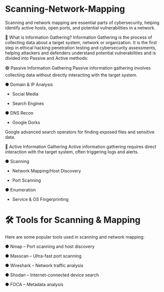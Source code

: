 # Scanning-Network-Mapping

Scanning and network mapping are essential parts of cybersecurity, helping identify active hosts, open ports, and potential vulnerabilities in a network.

📌 What is Information Gathering?
Information Gathering is the process of collecting data about a target system, network or organization. It is the first step in ethical hacking penetration testing and cybersecurity assessments, helping attackers and defenders understand potential vulnerabilities and is divided into Passive and Active methods:

🟢 Passive Information Gathering
Passive information gathering involves collecting data without directly interacting with the target system.

● Domain & IP Analysis

  - Social Media
  
  - Search Engines
  
● DNS Recon

  - Google Dorks
  
Google advanced search operators for finding exposed files and sensitive data.

🔴 Active Information Gathering
Active information gathering requires direct interaction with the target system, often triggering logs and alerts.

● Scanning

   - Network Mapping/Host Discovery
   
   - Port Scanning
   
● Enumeration

   - Service & OS Fingerprinting




# 🛠 Tools for Scanning & Mapping
Here are some popular tools used in scanning and network mapping:

● Nmap – Port scanning and host discovery

● Masscan – Ultra-fast port scanning

● Wireshark – Network traffic analysis

● Shodan – Internet-connected device search

● FOCA – Metadata analysis
